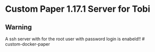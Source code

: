 # Custom Paper 1.17.1 Server for Tobi

## Warning

A ssh server with for the root user with password login is enabeld!!
#   c u s t o m - d o c k e r - p a p e r  
 